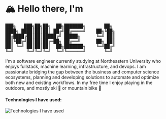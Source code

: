 <h1>🏔️ Hello there, I'm</h1>
<!-- Source: https://patorjk.com/software/taag/#p=display&f=ANSI%20Shadow&t=Mike%20%3A) -->
<pre>
███╗   ███╗██╗██╗  ██╗███████╗       ██╗ 
████╗ ████║██║██║ ██╔╝██╔════╝    ██╗╚██╗
██╔████╔██║██║█████╔╝ █████╗      ╚═╝ ██║
██║╚██╔╝██║██║██╔═██╗ ██╔══╝      ██╗ ██║
██║ ╚═╝ ██║██║██║  ██╗███████╗    ╚═╝██╔╝
╚═╝     ╚═╝╚═╝╚═╝  ╚═╝╚══════╝       ╚═╝ 
</pre>
<p>I'm a software engineer currently studying at Northeastern University who enjoys fullstack, machine learning, infrastructure, and devops. I am passionate bridging the gap between the business and computer science ecosystems, planning and developing solutions to automate and optimize both new and existing workflows. In my free time I enjoy playing in the outdoors, and mostly ski 🎿 or mountain bike 🚵 </p>

<h4>Technologies I have used:</h4>
<img src="https://skillicons.dev/icons?i=ts,astro,nextjs,svelte,tailwind,supabase,python,pytorch"
     alt="Technologies I have used" />

<!-- TODO: https://github.com/ryo-ma/github-profile-trophy -->
